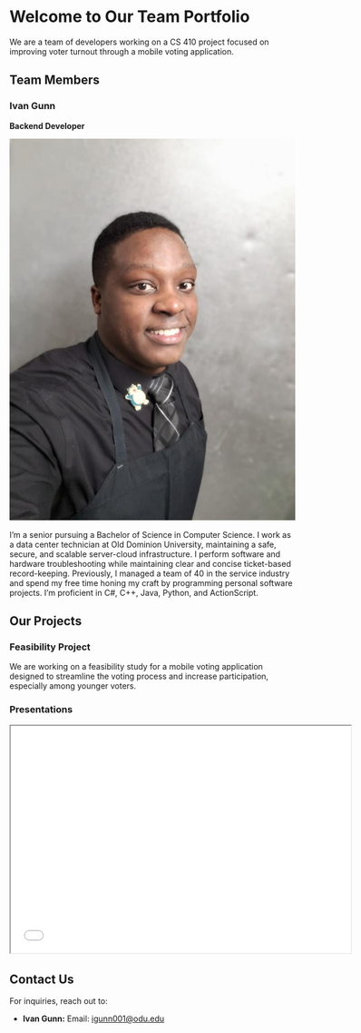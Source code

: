 # Welcome to Our Team Portfolio

We are a team of developers working on a CS 410 project focused on improving voter turnout through a mobile voting application.

## Team Members

### Ivan Gunn
**Backend Developer**

![Ivan Gunn](images/IvanGProfilePicture.jpg) 

I’m a senior pursuing a Bachelor of Science in Computer Science. I work as a data center technician at Old Dominion University, maintaining a safe, secure, and scalable server-cloud infrastructure. I perform software and hardware troubleshooting while maintaining clear and concise ticket-based record-keeping. Previously, I managed a team of 40 in the service industry and spend my free time honing my craft by programming personal software projects. I’m proficient in C#, C++, Java, Python, and ActionScript.
  

## Our Projects
### Feasibility Project
We are working on a feasibility study for a mobile voting application designed to streamline the voting process and increase participation, especially among younger voters.

### Presentations
<iframe src="[URL_to_your_presentation](https://docs.google.com/presentation/d/1xyxDIY2hRbmpUhr3_ZPm6VhGi0TFvAYCBhxWS-fQ25g/edit?usp=sharing)" width="600" height="400"></iframe>

## Contact Us
For inquiries, reach out to:  
- **Ivan Gunn:** Email: igunn001@odu.edu
